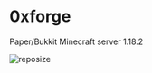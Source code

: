 # 0xforge
Paper/Bukkit Minecraft server 1.18.2

![reposize](https://img.shields.io/github/repo-size/stat1c0/0xforge?style=for-the-badge)


